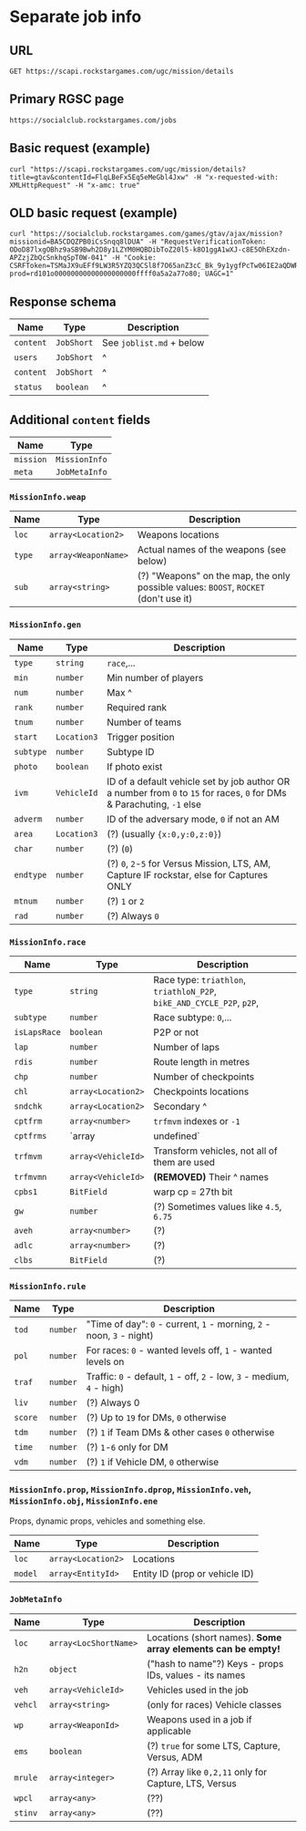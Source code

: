 # Separate job info

## URL

`GET https://scapi.rockstargames.com/ugc/mission/details`

## Primary RGSC page

`https://socialclub.rockstargames.com/jobs`

## Basic request (example)

```
curl "https://scapi.rockstargames.com/ugc/mission/details?title=gtav&contentId=FlqLBeFx5Eq5eMeGbl4Jxw" -H "x-requested-with: XMLHttpRequest" -H "x-amc: true"
```

## OLD basic request (example)

```
curl "https://socialclub.rockstargames.com/games/gtav/ajax/mission?missionid=BA5CDQZPB0iCsSnqq8lDUA" -H "RequestVerificationToken: ODoD87lxgOBhz9aSB9Bwh2D8y1LZYM0HQBDibToZ20l5-k8O1ggA1wXJ-c8E5OhEXzdn-APZzjZbQcSnkhqSpT0W-041" -H "Cookie: CSRFToken=TSMaJX9uEFf9LW3R5YZQ3QCSl8f7O65anZ3cC_Bk_9y1ygfPcTw06IE2aQDWRtFFOTVU3wFaiRHcvftGTwuCjU6RYbI1; prod=rd101o00000000000000000000ffff0a5a2a77o80; UAGC=1"
```

## Response schema

| Name      | Type       | Description              |
| --------- | ---------- | ------------------------ |
| `content` | `JobShort` | See `joblist.md` + below |
| `users`   | `JobShort` | ^                        |
| `content` | `JobShort` | ^                        |
| `status`  | `boolean`  | ^                        |

## Additional `content` fields

| Name      | Type          |
| --------- | ------------- |
| `mission` | `MissionInfo` |
| `meta`    | `JobMetaInfo` |

### `MissionInfo.weap`

| Name   | Type                | Description                                                                          |
| ------ | ------------------- | ------------------------------------------------------------------------------------ |
| `loc`  | `array<Location2>`  | Weapons locations                                                                    |
| `type` | `array<WeaponName>` | Actual names of the weapons (see below)                                              |
| `sub`  | `array<string>`     | (?) "Weapons" on the map, the only possible values: `BOOST`, `ROCKET` (don't use it) |

### `MissionInfo.gen`

| Name      | Type        | Description                                                                                                            |
| --------- | ----------- | ---------------------------------------------------------------------------------------------------------------------- |
| `type`    | `string`    | `race`,...                                                                                                             |
| `min`     | `number`    | Min number of players                                                                                                  |
| `num`     | `number`    | Max ^                                                                                                                  |
| `rank`    | `number`    | Required rank                                                                                                          |
| `tnum`    | `number`    | Number of teams                                                                                                        |
| `start`   | `Location3` | Trigger position                                                                                                       |
| `subtype` | `number`    | Subtype ID                                                                                                             |
| `photo`   | `boolean`   | If photo exist                                                                                                         |
| `ivm`     | `VehicleId` | ID of a default vehicle set by job author OR a number from `0` to `15` for races, `0` for DMs & Parachuting, `-1` else |
| `adverm`  | `number`    | ID of the adversary mode, `0` if not an AM                                                                             |
| `area`    | `Location3` | (?) (usually `{x:0,y:0,z:0}`)                                                                                          |
| `char`    | `number`    | (?) (`0`)                                                                                                              |
| `endtype` | `number`    | (?) `0`, `2`-`5` for Versus Mission, LTS, AM, Capture IF rockstar, else for Captures ONLY                              |
| `mtnum`   | `number`    | (?) `1` or `2`                                                                                                         |
| `rad`     | `number`    | (?) Always `0`                                                                                                         |

### `MissionInfo.race`

| Name         | Type                      | Description                                                           |
| ------------ | ------------------------- | --------------------------------------------------------------------- |
| `type`       | `string`                  | Race type: `triathlon`, `triathloN_P2P`, `bikE_AND_CYCLE_P2P`, `p2P`, |
| `subtype`    | `number`                  | Race subtype: `0`,...                                                 |
| `isLapsRace` | `boolean`                 | P2P or not                                                            |
| `lap`        | `number`                  | Number of laps                                                        |
| `rdis`       | `number`                  | Route length in metres                                                |
| `chp`        | `number`                  | Number of checkpoints                                                 |
| `chl`        | `array<Location2>`        | Checkpoints locations                                                 |
| `sndchk`     | `array<Location2>`        | Secondary ^                                                           |
| `cptfrm`     | `array<number>`           | `trfmvm` indexes or `-1`                                              |
| `cptfrms`    | `array<number>|undefined` | For secondary checkpoints ^                                           |
| `trfmvm`     | `array<VehicleId>`        | Transform vehicles, not all of them are used                          |
| `trfmvmn`    | `array<VehicleId>`        | **(REMOVED)** Their ^ names                                                         |
| `cpbs1`      | `BitField`                | warp cp = 27th bit                                                    |
| `gw`         | `number`                  | (?) Sometimes values like `4.5`, `6.75`                               |
| `aveh`       | `array<number>`           | (?)                                                                   |
| `adlc`       | `array<number>`           | (?)                                                                   |
| `clbs`       | `BitField`                | (?)                                                                   |

### `MissionInfo.rule`

| Name    | Type     | Description                                                             |
| ------- | -------- | ----------------------------------------------------------------------- |
| `tod`   | `number` | "Time of day": `0` - current, `1` - morning, `2` - noon, `3` - night)   |
| `pol`   | `number` | For races: `0` - wanted levels off, `1` - wanted levels on              |
| `traf`  | `number` | Traffic: `0` - default, `1` - off, `2` - low, `3` - medium, `4` - high) |
| `liv`   | `number` | (?) Always 0                                                            |
| `score` | `number` | (?) Up to `19` for DMs, `0` otherwise                                   |
| `tdm`   | `number` | (?) `1` if Team DMs & other cases `0` otherwise                         |
| `time`  | `number` | (?) `1`-`6` only for DM                                                 |
| `vdm`   | `number` | (?) `1` if Vehicle DM, `0` otherwise                                    |

### `MissionInfo.prop`, `MissionInfo.dprop`, `MissionInfo.veh`, `MissionInfo.obj`, `MissionInfo.ene`

Props, dynamic props, vehicles and something else.

| Name    | Type               | Description                    |
| ------- | ------------------ | ------------------------------ |
| `loc`   | `array<Location2>` | Locations                      |
| `model` | `array<EntityId>`  | Entity ID (prop or vehicle ID) |

### `JobMetaInfo`

| Name    | Type                  | Description                                                    |
| ------- | --------------------- | -------------------------------------------------------------- |
| `loc`   | `array<LocShortName>` | Locations (short names). **Some array elements can be empty!** |
| `h2n`   | `object`              | ("hash to name"?) Keys - props IDs, values - its names         |
| `veh`   | `array<VehicleId>`    | Vehicles used in the job                                       |
| `vehcl` | `array<string>`       | (only for races) Vehicle classes                               |
| `wp`    | `array<WeaponId>`     | Weapons used in a job if applicable                            |
| `ems`   | `boolean`             | (?) `true` for some LTS, Capture, Versus, ADM                  |
| `mrule` | `array<integer>`      | (?) Array like `0,2,11` only for Capture, LTS, Versus          |
| `wpcl`  | `array<any>`          | (??)                                                           |
| `stinv` | `array<any>`          | (??)                                                           |
